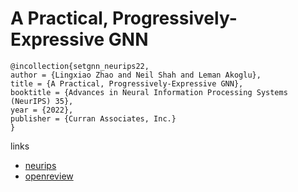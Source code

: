 # A Practical, Progressively-Expressive GNN

```
@incollection{setgnn_neurips22,
author = {Lingxiao Zhao and Neil Shah and Leman Akoglu},
title = {A Practical, Progressively-Expressive GNN},
booktitle = {Advances in Neural Information Processing Systems (NeurIPS) 35},
year = {2022},
publisher = {Curran Associates, Inc.}
}
```

links
- [neurips](https://nips.cc/Conferences/2022/Schedule?showEvent=52797)
- [openreview](https://openreview.net/forum?id=WBv9Z6qpA8x)
